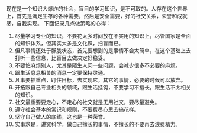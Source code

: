 
现在是一个知识大爆炸的社会，盲目的学习知识，是不可取的。人存在这个世界上，首先是满足生存的各种需要，然后是安全需要，好的社交关系，荣誉和成就感，自我实现。
下面记录几点做策略的心得：
1. 尽量学习专业的知识，不要花太多时间放在不实用的知识上，尽管国家是全面的知识体系，但其实大多是文化课，扫盲而已。
2. 但凡事情还处于朦胧状态，首先要想到的是事情不会太简单，在这个基础上去打听一些信息，比盲目去做决定好稳妥。
3. 不要怕麻烦别人，尤其是陌生人问一些问题，会减少很多不必要的麻烦。
4. 跟生活息息相关的消息一定要保持灵通。
5. 凡事要抓重点，盯住目标，去实现它，其它的事情，必要的时候可以放弃。
6. 开拓跟自己专业相关的领域，跟生活挂钩，不要学习不擅长，跟生活不太相关的知识。
7. 社交最重要要走心，不走心的社交就是无用社交，要尽量避免。
8. 遵守社会基本的常识和规则，不要费尽心思去搞花样。
9. 坚守自己做人的底线，这也是一种荣誉。
10. 实事求是，讲究科学，做自己擅长的事情，不擅长的不要再去浪费精力。
